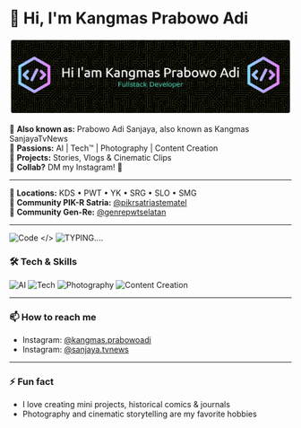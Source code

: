 # 👋 Hi, I'm Kangmas Prabowo Adi

![Kangmas.PrabowoAdi](banner-github.png)

💁 **Also known as:** Prabowo Adi Sanjaya, also known as Kangmas SanjayaTvNews   
🌱 **Passions:** AI | Tech™ | Photography | Content Creation  
🎥 **Projects:** Stories, Vlogs & Cinematic Clips  
🤝 **Collab?** DM my Instagram! 📩  

---

📍 **Locations:** KDS • PWT • YK • SRG • SLO • SMG  
🌲 **Community PIK-R Satria:** [@pikrsatriastematel](https://www.instagram.com/pikrsatriastematel?utm_source=ig_web_button_share_sheet&igsh=NHA0b3pldXBiYzRs)    
🌱 **Community Gen-Re:** [@genrepwtselatan](https://www.instagram.com/genrepwtselatan?utm_source=ig_web_button_share_sheet&igsh=N3loNHNiaDl5bm1r)    

---

![Code </>](https://media.giphy.com/media/v1.Y2lkPTc5MGI3NjExZXB0MWVnN2lwOGViYTNxMXNnZnZ6ZjR3YnIwanFqb21wNnY4eHVmMCZlcD12MV9naWZzX3NlYXJjaCZjdD1n/xT9IgzoKnwFNmISR8I/giphy.gif)
![TYPING....](https://media1.giphy.com/media/v1.Y2lkPTc5MGI3NjExMXQ4NWk0cTk3dnBtbzkxcnF2ZzhsaWRhNXZpaGxzZjViangyYmM4ayZlcD12MV9pbnRlcm5hbF9naWZfYnlfaWQmY3Q9Zw/Ws6T5PN7wHv3cY8xy8/giphy.gif)



### 🛠️ Tech & Skills
![AI](https://img.shields.io/badge/AI-00CFFF?style=for-the-badge&logo=artificial-intelligence&logoColor=white)
![Tech](https://img.shields.io/badge/Tech-F7DF1E?style=for-the-badge&logo=javascript&logoColor=black)
![Photography](https://img.shields.io/badge/Photography-FF69B4?style=for-the-badge&logo=instagram&logoColor=white)
![Content Creation](https://img.shields.io/badge/Content%20Creation-8A2BE2?style=for-the-badge)

---

### 📫 How to reach me
- Instagram: [@kangmas.prabowoadi](https://instagram.com/kangmas.prabowoadi)  
- Instagram: [@sanjaya.tvnews](https://instagram.com/sanjaya.tvnews) 

---

### ⚡ Fun fact
- I love creating mini projects, historical comics & journals  
- Photography and cinematic storytelling are my favorite hobbies
